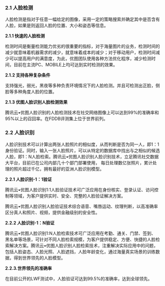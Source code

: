 ### 2.1 人脸检测

人脸检测是指对于任意一幅给定的图像，采用一定的策略搜索并确定其中是否含有人脸，如果是则返回人脸的位置、大小和姿态等信息。

**2.1.1 快速的人脸检测**

检测时间是衡量检测能力优劣的很重要的指标，对于海量图片的业务，检测时间的减少就意味着机器需求的减少，就意味着成本的减少；对于移动用户，检测时间减少可以提高用户的满意度，为此，优图团队使用各种方法优化程序，减少检测时间，目前在主流PC、MOBILE上均可达到实时检测的效果。

**2.1.2 支持各种复杂条件**

支持强光，弱光，黑夜等多种负责环境情况下的人脸检测。并且可检测出正脸，侧脸等多种角度人脸的位置。

**2.1.3 优图人脸识别人脸检测效果**

腾讯云•优图人脸识别的人脸检测技术在社交网络图像上可以达到99%的准确率和95%以上的召回率。在FDDB评测集上位于世界前列。

### 2.2 人脸识别

人脸识别技术可以计算出两张人脸照片的相似度，从而判断是否为同一人，即1：1身份验证。同时，输入一张人脸照片，可以从特定的数据库中找出与之相似的候选人脸，即1：N人脸检索。腾讯云•优图人脸识别人脸识别技术，立足腾讯社交数据大平台，目前已在公司内部几十个部门部署使用， 每日处理数亿张照片，累计处理的照片超过千亿，拥有最好的亚洲人脸识别模型。

**2.2.1 人脸识别-1：1验证**

腾讯云•优图人脸识别1:1人脸验证技术可广泛应用在身份核实、登录认证、访问控制等领域，为客户提供实时、安全、完整的人脸验证解决方案。

腾讯云•优图人脸识别人脸验证技术综合语音、嘴唇运动、纹理判断，以高准确率区分真人和照片、视频，提供金融级别的安全性。

**2.2.2 人脸识别-1：N验证**

腾讯云•优图人脸识别1:N人脸检索技术可广泛应用在考勤、通关、门禁、签到、黑名单等场景，可针对不同人脸检索规模，为客户提供稳定、方便、快捷的人脸检索解决方案。腾讯云•优图人脸识别人脸检索技术，注重解决实际应用中的问题，包括人脸姿态、人脸光照、人脸遮挡，人脸年龄变化，通过海量真实场景的训练数据，得到世界领先的人脸模型。

**2.2.3.世界领先的准确率**

在目前公开的LWF测试中，人脸验证可达到99.5%的准确率，达到全球领先。


